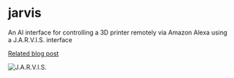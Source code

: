 # jarvis
An AI interface for controlling a 3D printer remotely via Amazon Alexa using a J.A.R.V.I.S. interface

[Related blog post](https://outsourcedguru.wordpress.com)

![J.A.R.V.I.S.](https://outsourcedguru.files.wordpress.com/2017/08/jarvis.jpg?w=739)
